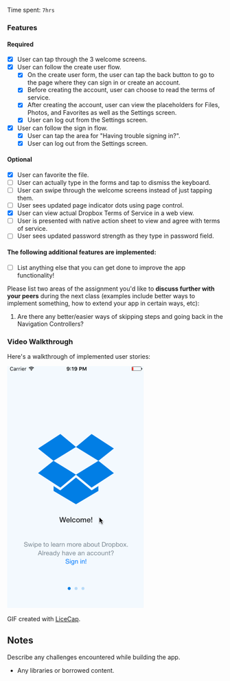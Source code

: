 Time spent: `7hrs`

### Features

#### Required

- [x] User can tap through the 3 welcome screens.
- [x] User can follow the create user flow.
  - [x] On the create user form, the user can tap the back button to go to the page where they can sign in or create an account.
  - [x] Before creating the account, user can choose to read the terms of service.
  - [x] After creating the account, user can view the placeholders for Files, Photos, and Favorites as well as the Settings screen.
  - [x] User can log out from the Settings screen.
- [x] User can follow the sign in flow.
  - [x] User can tap the area for "Having trouble signing in?".
  - [x] User can log out from the Settings screen.

#### Optional

- [x] User can favorite the file.
- [ ] User can actually type in the forms and tap to dismiss the keyboard.
- [ ] User can swipe through the welcome screens instead of just tapping them.
- [ ] User sees updated page indicator dots using page control.
- [x] User can view actual Dropbox Terms of Service in a web view.
- [ ] User is presented with native action sheet to view and agree with terms of service.
- [ ] User sees updated password strength as they type in password field.

#### The following **additional** features are implemented:

- [ ] List anything else that you can get done to improve the app functionality!

Please list two areas of the assignment you'd like to **discuss further with your peers** during the next class (examples include better ways to implement something, how to extend your app in certain ways, etc):

1. Are there any better/easier ways of skipping steps and going back in the Navigation Controllers?

### Video Walkthrough 

Here's a walkthrough of implemented user stories:

<img src='https://github.com/antonheko/CPW1A-Dropbox/blob/master/dropbox-demo.gif' title='Dropbox Demo' width='' alt='Dropbox Demo' />

GIF created with [LiceCap](http://www.cockos.com/licecap/).

## Notes

Describe any challenges encountered while building the app.

* Any libraries or borrowed content.

